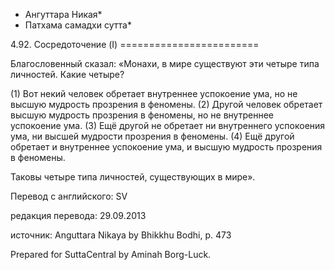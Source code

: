* Ангуттара Никая*
* Патхама самадхи сутта*

4\.92\. Сосредоточение \(I\)
\=\=\=\=\=\=\=\=\=\=\=\=\=\=\=\=\=\=\=\=\=\=\=\=

Благословенный сказал: «Монахи, в мире существуют эти четыре типа личностей\. Какие четыре?

\(1\) Вот некий человек обретает внутреннее успокоение ума, но не высшую мудрость прозрения в феномены\. \(2\) Другой человек обретает высшую мудрость прозрения в феномены, но не внутреннее успокоение ума\. \(3\) Ещё другой не обретает ни внутреннего успокоения ума, ни высшей мудрости прозрения в феномены\. \(4\) Ещё другой обретает и внутреннее успокоение ума, и высшую мудрость прозрения в феномены\.

Таковы четыре типа личностей, существующих в мире»\.

Перевод с английского: SV

редакция перевода: 29\.09\.2013

источник: Anguttara Nikaya by Bhikkhu Bodhi, p\. 473

Prepared for SuttaCentral by Aminah Borg\-Luck\.